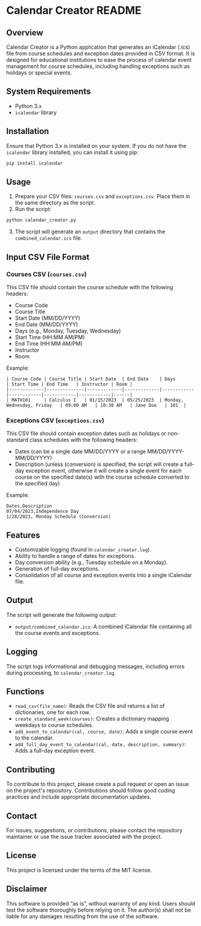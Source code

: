 # Calendar Creator README

## Overview
Calendar Creator is a Python application that generates an iCalendar (.ics) file from course schedules and exception dates provided in CSV format. It is designed for educational institutions to ease the process of calendar event management for course schedules, including handling exceptions such as holidays or special events.

## System Requirements
- Python 3.x
- `icalendar` library

## Installation
Ensure that Python 3.x is installed on your system. If you do not have the `icalendar` library installed, you can install it using pip:

```bash
pip install icalendar
```

## Usage
1. Prepare your CSV files: `courses.csv` and `exceptions.csv`. Place them in the same directory as the script.
2. Run the script:
```bash
python calendar_creator.py
```
3. The script will generate an `output` directory that contains the `combined_calendar.ics` file.

## Input CSV File Format

### Courses CSV (`courses.csv`)
This CSV file should contain the course schedule with the following headers:

- Course Code
- Course Title
- Start Date (MM/DD/YYYY)
- End Date (MM/DD/YYYY)
- Days (e.g., Monday, Tuesday, Wednesday)
- Start Time (HH:MM AM/PM)
- End Time (HH:MM AM/PM)
- Instructor
- Room

Example:
```
| Course Code | Course Title | Start Date  | End Date    | Days       | Start Time | End Time   | Instructor | Room |
|-------------|--------------|-------------|-------------|------------|------------|------------|------------|------|
| MATH101     | Calculus I   | 01/15/2023  | 05/25/2023  | Monday, Wednesday, Friday   | 09:00 AM   | 10:30 AM   | Jane Doe   | 101  |
```

### Exceptions CSV (`exceptions.csv`)
This CSV file should contain exception dates such as holidays or non-standard class schedules with the following headers:

- Dates (can be a single date MM/DD/YYYY or a range MM/DD/YYYY-MM/DD/YYYY)
- Description (unless (conversion) is specified, the script will create a full-day exception event, otherwise it will create a single event for each course on the specified date(s) with the course schedule converted to the specified day)

Example:
```
Dates,Description
07/04/2023,Independence Day
1/28/2023, Monday Schedule (Conversion)
```

## Features
- Customizable logging (found in `calendar_creator.log`).
- Ability to handle a range of dates for exceptions.
- Day conversion ability (e.g., Tuesday schedule on a Monday).
- Generation of full-day exceptions.
- Consolidation of all course and exception events into a single iCalendar file.

## Output
The script will generate the following output:
- `output/combined_calendar.ics`: A combined iCalendar file containing all the course events and exceptions.

## Logging
The script logs informational and debugging messages, including errors during processing, to `calendar_creator.log`.

## Functions
- `read_csv(file_name)`: Reads the CSV file and returns a list of dictionaries, one for each row.
- `create_standard_week(courses)`: Creates a dictionary mapping weekdays to course schedules.
- `add_event_to_calendar(cal, course, date)`: Adds a single course event to the calendar.
- `add_full_day_event_to_calendar(cal, date, description, summary)`: Adds a full-day exception event.

## Contributing
To contribute to this project, please create a pull request or open an issue on the project's repository. Contributions should follow good coding practices and include appropriate documentation updates.

## Contact
For issues, suggestions, or contributions, please contact the repository maintainer or use the issue tracker associated with the project.

## License
This project is licensed under the terms of the MIT license.

## Disclaimer
This software is provided “as is”, without warranty of any kind. Users should test the software thoroughly before relying on it. The author(s) shall not be liable for any damages resulting from the use of the software.